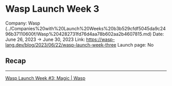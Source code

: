 # Wasp Launch Week 3

Company: Wasp (../Companies%20with%20Launch%20Weeks%20b3b529cfdf5045da9c2496b37110600f/Wasp%204282731fd76d4aa78b602aa2b4607815.md)
Date: June 26, 2023 → June 30, 2023
Link: https://wasp-lang.dev/blog/2023/06/22/wasp-launch-week-three
Launch page: No

## Recap

---

[Wasp Launch Week #3: Magic | Wasp](https://wasp-lang.dev/blog/2023/06/22/wasp-launch-week-three)